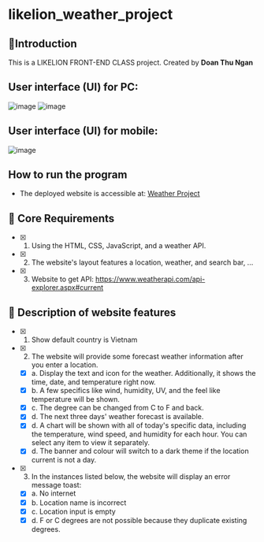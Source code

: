 # likelion_weather_project

## 📢Introduction

This is a LIKELION FRONT-END CLASS project. 
Created by **Doan Thu Ngan**
## User interface (UI) for PC:

![image](https://user-images.githubusercontent.com/55989458/218959755-a3293197-3e0f-42aa-8549-41eabb333e90.png)
![image](https://user-images.githubusercontent.com/55989458/218974904-6883932e-627f-4fb8-98c3-a7e7dec9f036.png)


##  User interface (UI) for mobile:
![image](https://user-images.githubusercontent.com/55989458/218960677-7891b026-5826-4d3c-ae0f-ebd39157360e.png)


## How to run the program
- The deployed website is accessible at: [Weather Project](https://thungan1909.github.io/likelion_weather_project/)
## 🔑 Core Requirements

- [x] 1. Using the HTML, CSS, JavaScript, and a weather API.
- [x] 2. The website's layout features a location, weather, and search bar, ...
- [x] 3. Website to get API: https://www.weatherapi.com/api-explorer.aspx#current

## 💯 Description of website features

- [x] 1. Show default country is Vietnam
- [x] 2. The website will provide some forecast weather information after you enter a location.
    - [x] a. Display the text and icon for the weather. Additionally, it shows the time, date, and temperature right now.
    - [x] b. A few specifics like wind, humidity, UV, and the feel like temperature will be shown.
    - [x] c. The degree can be changed from C to F and back.
    - [x] d. The next three days' weather forecast is available.
    - [x] d. A chart will be shown with all of today's specific data, including the temperature, wind speed, and humidity for each hour. You can select any item to view it separately.
    - [x] d. The banner and colour will switch to a dark theme if the location current is not a day.
- [x] 3. In the instances listed below, the website will display an error message toast:
    - [x] a. No internet
    - [x] b. Location name is incorrect
    - [x] c. Location input is empty
    - [x] d. F or C degrees are not possible because they duplicate existing degrees.
